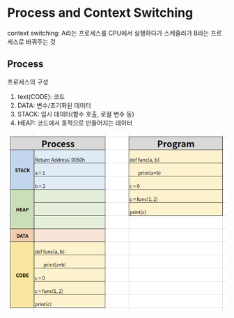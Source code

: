 # Process and Context Switching

context switching: A라는 프로세스를 CPU에서 실행하다가 스케줄러가 B라는 프로세스로 바꿔주는 것



## Process 

프로세스의 구성

1. text(CODE): 코드
2. DATA: 변수/초기화된 데이터
3. STACK: 임시 데이터(함수 호출, 로컬 변수 등)
4. HEAP: 코드에서 동적으로 만들어지는 데이터

![process](../images/ch3-8_process.png)
